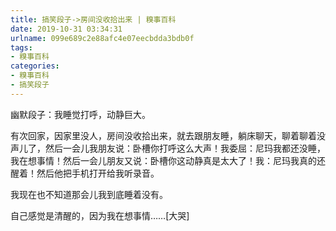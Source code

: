 ```yaml
---
title: 搞笑段子->房间没收拾出来 | 糗事百科
date: 2019-10-31 03:34:31
urlname: 099e689c2e88afc4e07eecbdda3bdb0f
tags: 
- 糗事百科
categories:
- 糗事百科
- 搞笑段子
---
```

幽默段子：我睡觉打呼，动静巨大。

有次回家，因家里没人，房间没收拾出来，就去跟朋友睡，躺床聊天，聊着聊着没声儿了，然后一会儿我朋友说：卧槽你打呼这么大声！我委屈：尼玛我都还没睡，我在想事情！然后一会儿朋友又说：卧槽你这动静真是太大了！我：尼玛我真的还醒着！然后他把手机打开给我听录音。

我现在也不知道那会儿我到底睡着没有。

自己感觉是清醒的，因为我在想事情……[大哭]


